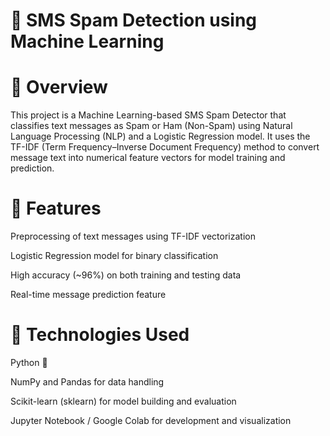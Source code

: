 # 📱 SMS Spam Detection using Machine Learning
# 🧠 Overview

This project is a Machine Learning-based SMS Spam Detector that classifies text messages as Spam or Ham (Non-Spam) using Natural Language Processing (NLP) and a Logistic Regression model.
It uses the TF-IDF (Term Frequency–Inverse Document Frequency) method to convert message text into numerical feature vectors for model training and prediction.


# 🧩 Features

Preprocessing of text messages using TF-IDF vectorization

Logistic Regression model for binary classification

High accuracy (~96%) on both training and testing data

Real-time message prediction feature

# 🧰 Technologies Used

Python 🐍

NumPy and Pandas for data handling

Scikit-learn (sklearn) for model building and evaluation

Jupyter Notebook / Google Colab for development and visualization

